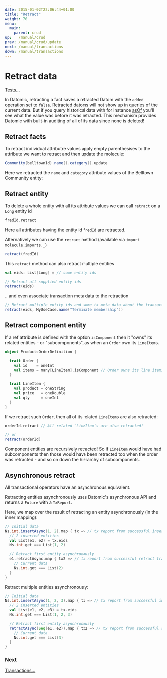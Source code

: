 ```yaml
---
date: 2015-01-02T22:06:44+01:00
title: "Retract"
weight: 70
menu:
  main:
    parent: crud
up:   /manual/crud
prev: /manual/crud/update
next: /manual/transactions
down: /manual/transactions
---
```


# Retract data

[Tests...](https://github.com/scalamolecule/molecule/blob/master/coretests/src/test/scala/molecule/coretests/crud/Retract.scala)


In Datomic, retracting a fact saves a retracted Datom with the `added` operation set to `false`. Retracted datoms will not
show up in queries of the current data. But if you query historical data with for instance [asOf](/manual/time/asof-since/) 
you'll see what the value was before it was retracted. This mechanism provides Datomic with built-in auditing of 
all of its data since none is deleted! 

## Retract facts

To retract individual attributre values apply empty parenthesises to 
the attribute we want to retract and then update the molecule:


```scala
Community(belltownId).name().category().update
```
Here we retracted the `name` and `category` attribute values of the Belltown Community entity:


## Retract entity

To delete a whole entity with all its attribute values we can call `retract` on a `Long` entity id 

```scala
fredId.retract
```
Here all attributes having the entity id `fredId` are retracted.

Alternatively we can use the `retract` method (available via `import molecule.imports._`)

```scala
retract(fredId)
```
This `retract` method can also retract multiple entities

```scala
val eids: List[Long] = // some entity ids 

// Retract all supplied entity ids
retract(eids)
```

.. and even associate transaction meta data to the retraction
```scala
// Retract multiple entity ids and some tx meta data about the transaction
retract(eids, MyUseCase.name("Terminate membership"))
```



## Retract component entity

If a ref attribute is defined with the option `isComponent` then it "owns" its related entities - or "subcomponents", as when an `Order` own its `LineItem`s.

```scala
object ProductsOrderDefinition {

  trait Order {
    val id    = oneInt
    val items = many[LineItem].isComponent // Order owns its line items
  }

  trait LineItem {
    val product = oneString
    val price   = oneDouble
    val qty     = oneInt
  }
}
```

If we retract such `Order`, then all
of its related `LineItem`s are also retracted:

```scala
orderId.retract // All related `LineItem`s are also retracted!

// or
retract(orderId)
```
Component entities are recursively retracted! So if `LineItem` would have had subcomponents then those would have been retracted too when the order
was retracted - and so on down the hierarchy of subcomponents.




## Asynchronous retract

All transactional operators have an asynchronous equivalent. 

Retracting entities asynchronously uses 
Datomic's asynchronous API and returns a `Future` with a `TxReport`. 

Here, we map over the result of retracting an entity asynchronously (in the inner mapping):

```scala
// Initial data
Ns.int.insertAsync(1, 2).map { tx => // tx report from successful insert transaction
  // 2 inserted entities
  val List(e1, e2) = tx.eids
  Ns.int.get === List(1, 2)

  // Retract first entity asynchronously
  e1.retractAsync.map { tx2 => // tx report from successful retract transaction
    // Current data
    Ns.int.get === List(2)
  }
}
```
Retract multiple entities asynchronously:
```scala
// Initial data
Ns.int.insertAsync(1, 2, 3).map { tx => // tx report from successful insert transaction
  // 2 inserted entities
  val List(e1, e2, e3) = tx.eids
  Ns.int.get === List(1, 2, 3)

  // Retract first entity asynchronously
  retractAsync(Seq(e1, e2)).map { tx2 => // tx report from successful retract transaction
    // Current data
    Ns.int.get === List(3)
  }
}
```


### Next

[Transactions...](/manual/transactions)